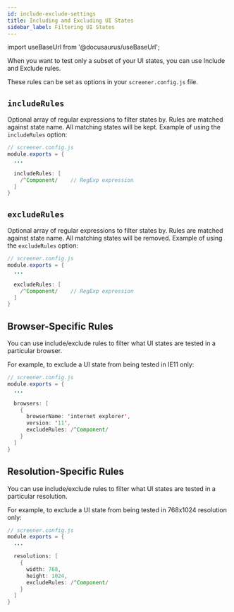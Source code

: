 ```yaml
---
id: include-exclude-settings
title: Including and Excluding UI States
sidebar_label: Filtering UI States
---
```


import useBaseUrl from '@docusaurus/useBaseUrl';

When you want to test only a subset of your UI states, you can use Include and Exclude rules.

These rules can be set as options in your `screener.config.js` file.


## `includeRules`

Optional array of regular expressions to filter states by. Rules are matched against state name. All matching states will be kept. Example of using the `includeRules` option:

```java
// screener.config.js
module.exports = {
  ...

  includeRules: [
    /^Component/    // RegExp expression
  ]
}
```


## `excludeRules`

Optional array of regular expressions to filter states by. Rules are matched against state name. All matching states will be removed. Example of using the `excludeRules` option:

```java
// screener.config.js
module.exports = {
  ...

  excludeRules: [
    /^Component/    // RegExp expression
  ]
}
```

## Browser-Specific Rules

You can use include/exclude rules to filter what UI states are tested in a particular browser.

For example, to exclude a UI state from being tested in IE11 only:

```java
// screener.config.js
module.exports = {
  ...

  browsers: [
    {
      browserName: 'internet explorer',
      version: '11',
      excludeRules: /^Component/
    }
  ]
}
```

## Resolution-Specific Rules

You can use include/exclude rules to filter what UI states are tested in a particular resolution.

For example, to exclude a UI state from being tested in 768x1024 resolution only:

```java
// screener.config.js
module.exports = {
  ...

  resolutions: [
    {
      width: 768,
      height: 1024,
      excludeRules: /^Component/
    }
  ]
}
```
